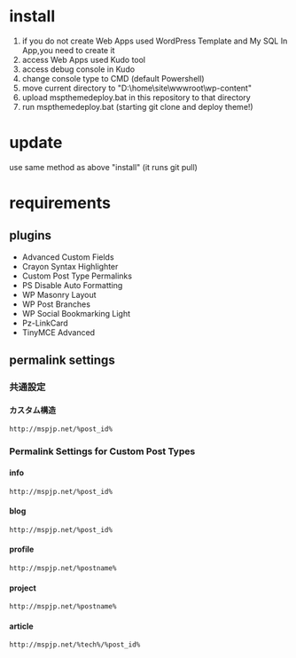 # install
1. if you do not create Web Apps used WordPress Template and My SQL In App,you need to create it
1. access Web Apps used Kudo tool
1. access debug console in Kudo
1. change console type to CMD (default Powershell)
1. move current directory to "D:\home\site\wwwroot\wp-content"
1. upload mspthemedeploy.bat in this repository to that directory
1. run mspthemedeploy.bat (starting git clone and deploy theme!)

# update
use same method as above "install" (it runs git pull)

# requirements

## plugins

- Advanced Custom Fields
- Crayon Syntax Highlighter
- Custom Post Type Permalinks
- PS Disable Auto Formatting
- WP Masonry Layout
- WP Post Branches
- WP Social Bookmarking Light
- Pz-LinkCard
- TinyMCE Advanced

## permalink settings

### 共通設定

#### カスタム構造
```
http://mspjp.net/%post_id%
```

### Permalink Settings for Custom Post Types

#### info
```
http://mspjp.net/%post_id%
```

#### blog
```
http://mspjp.net/%post_id%
```

#### profile
```
http://mspjp.net/%postname%
```

#### project
```
http://mspjp.net/%postname%
```

#### article
```
http://mspjp.net/%tech%/%post_id%
```
